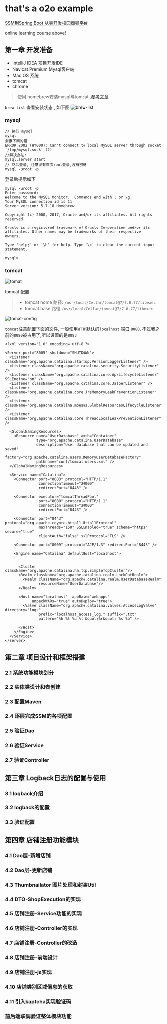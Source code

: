 # that's a o2o example

[SSM到Spring Boot 从零开发校园商铺平台](https://coding.imooc.com/learn/list/144.html)

online learning course above!

## 第一章 开发准备

* IntelliJ IDEA 项目开发IDE
* Navicat Premium Mysql客户端
* Mac OS 系统
* tomcat
* chrome 

> 使用 homebrew安装mysql与tomcat ,[参考文章](http://manajay.com/2017/01/homebrew-clean-install/)

`brew list` 查看安装状态 , 如下图
![brew-list](/image/brew-list.png)


### mysql 


```
// 执行 mysql
mysql
会报下面的错
ERROR 2002 (HY000): Can't connect to local MySQL server through socket '/tmp/mysql.sock' (2)
//解决办法: 
mysql.server start
// 然后登录, 注意没有首次root登录,没有密码 
mysql -uroot -p
```
登录后提示如下
```
mysql -uroot -p
Enter password:
Welcome to the MySQL monitor.  Commands end with ; or \g.
Your MySQL connection id is 11
Server version: 5.7.18 Homebrew

Copyright (c) 2000, 2017, Oracle and/or its affiliates. All rights reserved.

Oracle is a registered trademark of Oracle Corporation and/or its
affiliates. Other names may be trademarks of their respective
owners.

Type 'help;' or '\h' for help. Type '\c' to clear the current input statement.

mysql>
```


### tomcat

![tomat](/image/tomcat-01.png)

tomcat 配置

> * tomcat home 路径:  ```/usr/local/Cellar/tomcat@7/7.0.77/libexec``` 
> * tomcat base 路径   ```/usr/local/Cellar/tomcat@7/7.0.77/libexec```

![tomat-config](/image/tomcat-02.png)

`tomcat`注意配置下面的文件, 一般使用`HTTP`默认的`localhost` 端口 `8080`, 不过我之前的`8080`被占用了,所以设置的是`8083`
```
<?xml version='1.0' encoding='utf-8'?>

<Server port="8005" shutdown="SHUTDOWN">
  <Listener className="org.apache.catalina.startup.VersionLoggerListener" />
  <Listener className="org.apache.catalina.security.SecurityListener" />
  <Listener className="org.apache.catalina.core.AprLifecycleListener" SSLEngine="on" />
  <Listener className="org.apache.catalina.core.JasperListener" />
  <Listener className="org.apache.catalina.core.JreMemoryLeakPreventionListener" />
  <Listener className="org.apache.catalina.mbeans.GlobalResourcesLifecycleListener" />
  <Listener className="org.apache.catalina.core.ThreadLocalLeakPreventionListener" />

  <GlobalNamingResources>
    <Resource name="UserDatabase" auth="Container"
              type="org.apache.catalina.UserDatabase"
              description="User database that can be updated and saved"
              factory="org.apache.catalina.users.MemoryUserDatabaseFactory"
              pathname="conf/tomcat-users.xml" />
  </GlobalNamingResources>
  
  <Service name="Catalina">
    <Connector port="8083" protocol="HTTP/1.1"
               connectionTimeout="20000"
               redirectPort="8443" />
   
    <Connector executor="tomcatThreadPool"
               port="8080" protocol="HTTP/1.1"
               connectionTimeout="20000"
               redirectPort="8443" />
    
    <Connector port="8443" protocol="org.apache.coyote.http11.Http11Protocol"
               maxThreads="150" SSLEnabled="true" scheme="https" secure="true"
               clientAuth="false" sslProtocol="TLS" />

    <Connector port="8009" protocol="AJP/1.3" redirectPort="8443" />

    <Engine name="Catalina" defaultHost="localhost">

   
      <Cluster className="org.apache.catalina.ha.tcp.SimpleTcpCluster"/>
      <Realm className="org.apache.catalina.realm.LockOutRealm">
        <Realm className="org.apache.catalina.realm.UserDatabaseRealm"
               resourceName="UserDatabase"/>
      </Realm>

      <Host name="localhost"  appBase="webapps"
            unpackWARs="true" autoDeploy="true">
        <Valve className="org.apache.catalina.valves.AccessLogValve" directory="logs"
               prefix="localhost_access_log." suffix=".txt"
               pattern="%h %l %u %t &quot;%r&quot; %s %b" />

      </Host>
    </Engine>
  </Service>
</Server>

```


## 第二章 项目设计和框架搭建

### 2.1 系统功能模块划分

### 2.2 实体类设计和表创建

### 2.3 配置Maven

### 2.4 逐层完成SSM的各项配置

### 2.5 验证Dao

### 2.6 验证Service

### 2.7 验证Controller

## 第三章 Logback日志的配置与使用

### 3.1 logback介绍

### 3.2 logback的配置

### 3.3 验证配置

## 第四章 店铺注册功能模块

### 4.1 Dao层-新增店铺

### 4.2 Dao层-更新店铺

### 4.3 Thumbnailator 图片处理和封装Util

### 4.4 DTO-ShopExecution的实现

### 4.5 店铺注册-Service功能的实现

### 4.6 店铺注册-Controller的实现

### 4.7 店铺注册-Controller的改造

### 4.8 店铺注册-前端设计

### 4.9 店铺注册-js实现

### 4.10 店铺类别区域信息的获取

### 4.11 引入kaptcha实现验证码

### 前后端联调验证整体模块功能


